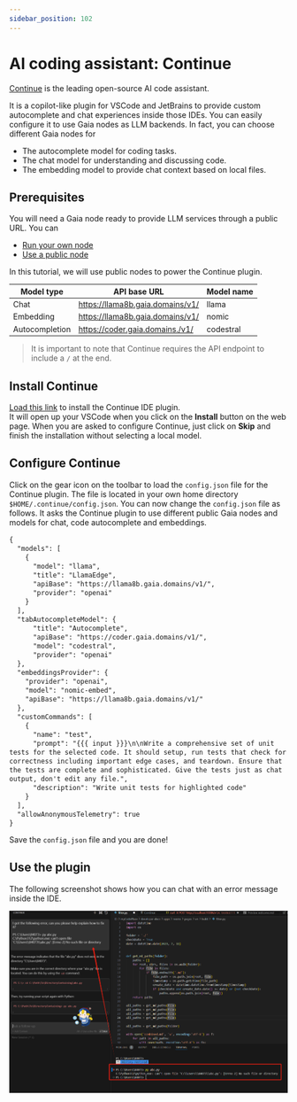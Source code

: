 ```yaml
---
sidebar_position: 102
---
```


# AI coding assistant: Continue

[Continue](https://github.com/continuedev/continue) is the leading open-source AI code assistant.

It is a copilot-like plugin for VSCode and JetBrains to provide custom autocomplete and chat experiences inside those IDEs. You can easily configure it to use Gaia nodes as LLM backends. In fact, you can choose different Gaia nodes for

* The autocomplete model for coding tasks.
* The chat model for understanding and discussing code.
* The embedding model to provide chat context based on local files.

## Prerequisites

You will need a Gaia node ready to provide LLM services through a public URL. You can

* [Run your own node](../../getting-started/quick-start)
* [Use a public node](../nodes)

In this tutorial, we will use public nodes to power the Continue plugin.

| Model type | API base URL | Model name |
|-----|--------|-----|
| Chat | https://llama8b.gaia.domains/v1/ | llama |
| Embedding | https://llama8b.gaia.domains/v1/ | nomic |
| Autocompletion | https://coder.gaia.domains./v1/ | codestral |

> It is important to note that Continue requires the API endpoint to include a `/` at the end.

## Install Continue

[Load this link](https://marketplace.visualstudio.com/items?itemName=Continue.continue) to install the Continue IDE plugin.  
It will open up your VSCode when you click on the **Install** button on the web page. When you are
asked to configure Continue, just click on **Skip** and finish the installation without selecting a local model.

## Configure Continue

Click on the gear icon on the toolbar to load the `config.json` file for the Continue plugin. The file is located
in your own home directory `$HOME/.continue/config.json`.
You can now change the `config.json` file as follows. 
It asks the Continue plugin to use different public Gaia nodes and models for 
chat, code autocomplete and embeddings.

```
{
  "models": [
    {
      "model": "llama",
      "title": "LlamaEdge",
      "apiBase": "https://llama8b.gaia.domains/v1/",
      "provider": "openai"
    }
  ],
  "tabAutocompleteModel": {
      "title": "Autocomplete",
      "apiBase": "https://coder.gaia.domains/v1/",
      "model": "codestral",
      "provider": "openai"
  },
  "embeddingsProvider": {
    "provider": "openai",
    "model": "nomic-embed",
    "apiBase": "https://llama8b.gaia.domains/v1/"
  },
  "customCommands": [
    {
      "name": "test",
      "prompt": "{{{ input }}}\n\nWrite a comprehensive set of unit tests for the selected code. It should setup, run tests that check for correctness including important edge cases, and teardown. Ensure that the tests are complete and sophisticated. Give the tests just as chat output, don't edit any file.",
      "description": "Write unit tests for highlighted code"
    }
  ],
  "allowAnonymousTelemetry": true
}
```

Save the `config.json` file and you are done!

## Use the plugin

The following screenshot shows how you can chat with an error message
inside the IDE.

![](continue-01.png)